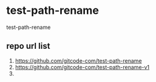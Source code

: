 # test-path-rename
test-path-rename


## repo url list

1. https://github.com/gitcode-com/test-path-rename
2. https://github.com/gitcode-com/test-path-rename-v1
3. 
